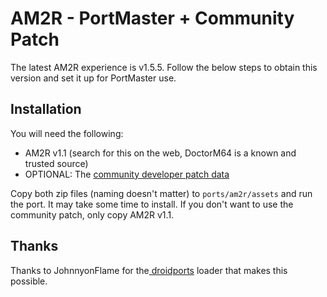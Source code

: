 # AM2R - PortMaster + Community Patch
The latest AM2R experience is v1.5.5. Follow the below steps to obtain this version and set it up for PortMaster use.

## Installation
You will need the following:

- AM2R v1.1 (search for this on the web, DoctorM64 is a known and trusted source)
- OPTIONAL: The [community developer patch data](https://github.com/AM2R-Community-Developers/AM2R-Autopatcher-Windows/archive/refs/heads/master.zip)

Copy both zip files (naming doesn't matter) to `ports/am2r/assets` and run the port. It may take some time to install. If you don't want to use the community patch, only copy AM2R v1.1.


## Thanks
Thanks to JohnnyonFlame for the[ droidports](https://github.com/JohnnyonFlame/droidports) loader that makes this possible.
